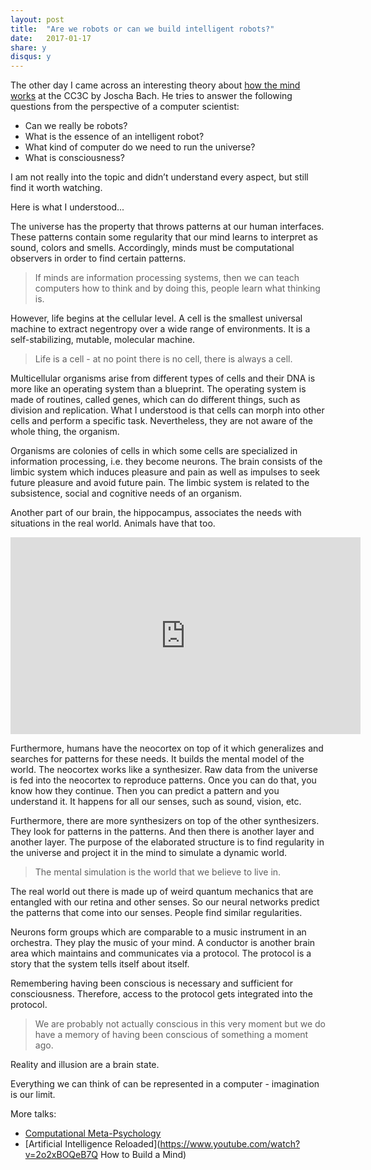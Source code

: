```yaml
---
layout: post
title:  "Are we robots or can we build intelligent robots?"
date:   2017-01-17
share: y
disqus: y
---
```



The other day I came across an interesting theory about [how the mind works](https://www.youtube.com/watch?v=K5nJ5l6dl2s) at the CC3C by Joscha Bach. He tries to answer the following questions from the perspective of a computer scientist:

- Can we really be robots?
- What is the essence of an intelligent robot?
- What kind of computer do we need to run the universe?
- What is consciousness?

I am not really into the topic and didn’t understand every aspect, but still find it worth watching.

Here is what I understood...

The universe has the property that throws patterns at our human interfaces. These patterns contain some regularity that our mind learns to interpret as sound, colors and smells. Accordingly, minds must be computational observers in order to find certain patterns.

> If minds are information processing systems, then we can teach computers how to think and by doing this, people learn what thinking is.

However, life begins at the cellular level. A cell is the smallest universal machine to extract negentropy over a wide range of environments. It is a self-stabilizing, mutable, molecular machine.

> Life is a cell - at no point there is no cell, there is always a cell.

Multicellular organisms arise from different types of cells and their DNA is more like an operating system than a blueprint. The operating system is made of routines, called genes, which can do different things, such as division and replication. What I understood is that cells can morph into other cells and perform a specific task. Nevertheless, they are not aware of the whole thing, the organism.

Organisms are colonies of cells in which some cells are specialized in information processing, i.e. they become neurons. The brain consists of the limbic system which induces pleasure and pain as well as impulses to seek future pleasure and avoid future pain. The limbic system is related to the subsistence, social and cognitive needs of an organism.

Another part of our brain, the hippocampus, associates the needs with situations in the real world. Animals have that too.

<div class='video'>
  <iframe width="560" height="315" src="https://www.youtube.com/embed/K5nJ5l6dl2s" frameborder="0" allowfullscreen></iframe>
</div>

Furthermore, humans have the neocortex on top of it which generalizes and searches for patterns for these needs. It builds the mental model of the world. The neocortex works like a synthesizer. Raw data from the universe is fed into the neocortex to reproduce patterns. Once you can do that, you know how they continue. Then you can predict a pattern and you understand it. It happens for all our senses, such as sound, vision, etc.

Furthermore, there are more synthesizers on top of the other synthesizers. They look for patterns in the patterns. And then there is another layer and another layer. The purpose of the elaborated structure is to find regularity in the universe and project it in the mind to simulate a dynamic world.

> The mental simulation is the world that we believe to live in.

The real world out there is made up of weird quantum mechanics that are entangled with our retina and other senses. So our neural networks predict the patterns that come into our senses. People find similar regularities.

Neurons form groups which are comparable to a music instrument in an orchestra. They play the music of your mind. A conductor is another brain area which maintains and communicates via a protocol. The protocol is a story that the system tells itself about itself.

Remembering having been conscious is necessary and sufficient for consciousness. Therefore, access to the protocol gets integrated into the protocol.

> We are probably not actually conscious in this very moment but we do have a memory of having been conscious of something a moment ago.

Reality and illusion are a brain state.

Everything we can think of can be represented in a computer - imagination is our limit.


More talks:

- [Computational Meta-Psychology](https://www.youtube.com/watch?v=WRdJCFEqFTU)
- [Artificial Intelligence Reloaded](https://www.youtube.com/watch?v=2o2xBOQeB7Q How to Build a Mind)

